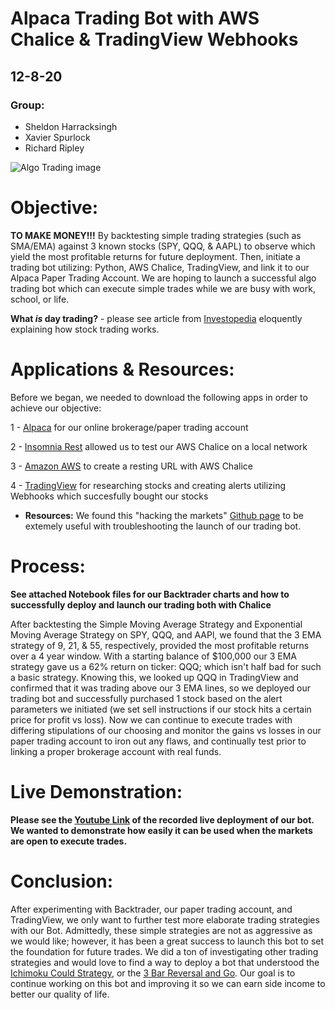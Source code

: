 # Alpaca Trading Bot with AWS Chalice & TradingView Webhooks

## 12-8-20
### Group:
 * Sheldon Harracksingh
 * Xavier Spurlock
 * Richard Ripley
 
 ![Algo Trading image](https://www.tradersdna.com/wp-content/uploads/2016/10/algorithmic-trading.jpg)
 
# Objective:

**TO MAKE MONEY!!!** By backtesting simple trading strategies (such as SMA/EMA) against 3 known stocks (SPY, QQQ, & AAPL) to observe which yield the most profitable returns for future deployment. Then, initiate a trading bot utilizing: Python, AWS Chalice, TradingView, and link it to our Alpaca Paper Trading Account. We are hoping to launch a successful algo trading bot which can execute simple trades while we are busy with work, school, or life. 

**What *is* day trading?** - please see article from [Investopedia](https://www.investopedia.com/articles/trading/05/011705.asp) eloquently explaining how stock trading works. 

# Applications & Resources:

Before we began, we needed to download the following apps in order to achieve our objective:

1 - [Alpaca](https://alpaca.markets) for our online brokerage/paper trading account

2 - [Insomnia Rest](https://insomnia.rest) allowed us to test our AWS Chalice on a local network

3 - [Amazon AWS](https://aws.amazon.com) to create a resting URL with AWS Chalice

4 - [TradingView](https://www.tradingview.com) for researching stocks and creating alerts utilizing Webhooks which succesfully bought our stocks 

   * **Resources:** We found this "hacking the markets" [Github page](https://github.com/hackingthemarkets) to be extemely useful with troubleshooting the launch of our trading bot. 
   
# Process:

**See attached Notebook files for our Backtrader charts and how to successfully deploy and launch our trading both with Chalice**

After backtesting the Simple Moving Average Strategy and Exponential Moving Average Strategy on SPY, QQQ, and AAPl, we found that the 3 EMA strategy of 9, 21, & 55, respectively, provided the most profitable returns over a 4 year window. With a starting balance of $100,000 our 3 EMA strategy gave us a 62% return on ticker: QQQ; which isn't half bad for such a basic strategy. Knowing this, we looked up QQQ in TradingView and confirmed that it was trading above our 3 EMA lines, so we deployed our trading bot and successfully purchased 1 stock based on the alert parameters we initiated (we set sell instructions if our stock hits a certain price for profit vs loss). Now we can continue to execute trades with differing stipulations of our choosing and monitor the gains vs losses in our paper trading account to iron out any flaws, and continually test prior to linking a proper brokerage account with real funds. 

# Live Demonstration: 

**Please see the [Youtube Link](https://www.youtube.com/watch?v=rRJ36R7YbCA&feature=youtu.be) of the recorded live deployment of our bot. We wanted to demonstrate how easily it can be used when the markets are open to execute trades.**

# Conclusion: 

After experimenting with Backtrader, our paper trading account, and TradingView, we only want to further test more elaborate trading strategies with our Bot. Admittedly, these simple strategies are not as aggressive as we would like; however, it has been a great success to launch this bot to set the foundation for future trades. We did a ton of investigating other trading strategies and would love to find a way to deploy a bot that understood the [Ichimoku Could Strategy](https://tradingstrategyguides.com/best-ichimoku-strategy/), or the [3 Bar Reversal and Go](https://tradingsim.com/blog/three-bar-reversal-and-go/). Our goal is to continue working on this bot and improving it so we can earn side income to better our quality of life. 
